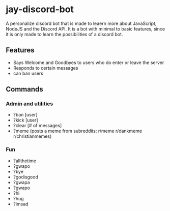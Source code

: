 # jay-discord-bot
A personalize discord bot that is made to leaern more about JavaScript, NodeJS and the Discord API.
It is a bot with minimal to basic features, since it is only made to learn the possibilities of a discord bot.

## Features
- Says Welcome and Goodbyes to users who do enter or leave the server
- Responds to certain messages
- can ban users

## Commands
### Admin and utilities
- ?ban [user]
- ?kick [user]
- ?clear [# of messages]
- ?meme (posts a meme from subreddits: r/meme r/dankmeme r/christianmemes)

### Fun 
- ?allthetime
- ?gwapo
- ?bye
- ?godisgood
- ?gwapa
- ?gwapo
- ?hi
- ?hug
- ?imsad  
